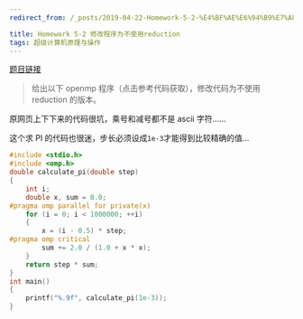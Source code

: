 ```yaml
---
redirect_from: /_posts/2019-04-22-Homework-5-2-%E4%BF%AE%E6%94%B9%E7%A8%8B%E5%BA%8F%E4%B8%BA%E4%B8%8D%E4%BD%BF%E7%94%A8reduction/

title: Homework 5-2 修改程序为不使用reduction
tags: 超级计算机原理与操作
---
```


[题目链接](https://easyhpc.org/problems/program/364/)

> 给出以下 openmp 程序（点击参考代码获取），修改代码为不使用 reduction 的版本。

原网页上下下来的代码很坑，乘号和减号都不是 ascii 字符……

这个求 PI 的代码也很迷，步长必须设成`1e-3`才能得到比较精确的值…

```c
#include <stdio.h>
#include <omp.h>
double calculate_pi(double step)
{
	int i;
	double x, sum = 0.0;
#pragma omp parallel for private(x)
	for (i = 0; i < 1000000; ++i)
	{
		x = (i - 0.5) * step;
#pragma omp critical
		sum += 2.0 / (1.0 + x * x);
	}
	return step * sum;
}
int main()
{
	printf("%.9f", calculate_pi(1e-3));
}
```
